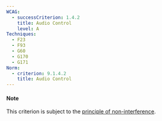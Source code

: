 ```yaml
---
WCAG:
  - successCriterion: 1.4.2
    title: Audio Control
    level: A
Techniques:
  - F23
  - F93
  - G60
  - G170
  - G171
Norm:
  - criterion: 9.1.4.2
    title: Audio Control
---
```


#### Note

This criterion is subject to the [principle of non-interference](../obligations.html#non-interference-principle).